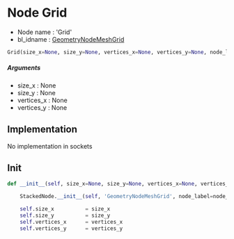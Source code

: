 # Node Grid

- Node name : 'Grid'
- bl_idname : [GeometryNodeMeshGrid](https://docs.blender.org/api/current/bpy.types.{bl_idname}.html)


``` python
Grid(size_x=None, size_y=None, vertices_x=None, vertices_y=None, node_label=None, node_color=None)
```
##### Arguments

- size_x : None
- size_y : None
- vertices_x : None
- vertices_y : None

## Implementation

No implementation in sockets

## Init

``` python
def __init__(self, size_x=None, size_y=None, vertices_x=None, vertices_y=None, node_label=None, node_color=None):

    StackedNode.__init__(self, 'GeometryNodeMeshGrid', node_label=node_label, node_color=node_color)

    self.size_x          = size_x
    self.size_y          = size_y
    self.vertices_x      = vertices_x
    self.vertices_y      = vertices_y
```
